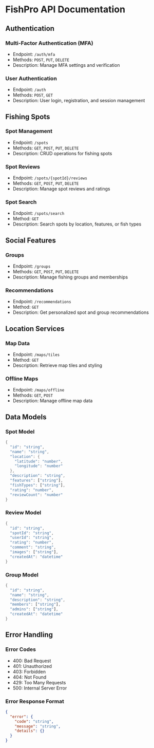 # FishPro API Documentation

## Authentication

### Multi-Factor Authentication (MFA)
- Endpoint: `/auth/mfa`
- Methods: `POST`, `PUT`, `DELETE`
- Description: Manage MFA settings and verification

### User Authentication
- Endpoint: `/auth`
- Methods: `POST`, `GET`
- Description: User login, registration, and session management

## Fishing Spots

### Spot Management
- Endpoint: `/spots`
- Methods: `GET`, `POST`, `PUT`, `DELETE`
- Description: CRUD operations for fishing spots

### Spot Reviews
- Endpoint: `/spots/{spotId}/reviews`
- Methods: `GET`, `POST`, `PUT`, `DELETE`
- Description: Manage spot reviews and ratings

### Spot Search
- Endpoint: `/spots/search`
- Method: `GET`
- Description: Search spots by location, features, or fish types

## Social Features

### Groups
- Endpoint: `/groups`
- Methods: `GET`, `POST`, `PUT`, `DELETE`
- Description: Manage fishing groups and memberships

### Recommendations
- Endpoint: `/recommendations`
- Method: `GET`
- Description: Get personalized spot and group recommendations

## Location Services

### Map Data
- Endpoint: `/maps/tiles`
- Method: `GET`
- Description: Retrieve map tiles and styling

### Offline Maps
- Endpoint: `/maps/offline`
- Methods: `GET`, `POST`
- Description: Manage offline map data

## Data Models

### Spot Model
```dart
{
  "id": "string",
  "name": "string",
  "location": {
    "latitude": "number",
    "longitude": "number"
  },
  "description": "string",
  "features": ["string"],
  "fishTypes": ["string"],
  "rating": "number",
  "reviewCount": "number"
}
```

### Review Model
```dart
{
  "id": "string",
  "spotId": "string",
  "userId": "string",
  "rating": "number",
  "comment": "string",
  "images": ["string"],
  "createdAt": "datetime"
}
```

### Group Model
```dart
{
  "id": "string",
  "name": "string",
  "description": "string",
  "members": ["string"],
  "admins": ["string"],
  "createdAt": "datetime"
}
```

## Error Handling

### Error Codes
- 400: Bad Request
- 401: Unauthorized
- 403: Forbidden
- 404: Not Found
- 429: Too Many Requests
- 500: Internal Server Error

### Error Response Format
```json
{
  "error": {
    "code": "string",
    "message": "string",
    "details": {}
  }
}
```
